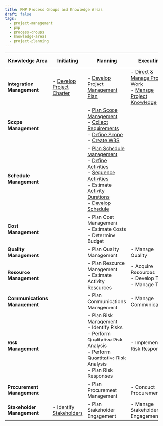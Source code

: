 ```yaml
---
title: PMP Process Groups and Knowledge Areas
draft: false
tags:
  - project-management
  - pmp
  - process-groups
  - knowledge-areas
  - project-planning
---
```


| Knowledge Area             | Initiating                       | Planning                                                                                     | Executing                                           | Monitoring & Controlling                                         | Closing                |
|---------------------------|--------------------------------|--------------------------------------------------------------------------------------------|----------------------------------------------------|----------------------------------------------------------------|----------------------|
| **Integration Management** | - [Develop Project Charter](develop_project_charter.md) | - [Develop Project Management Plan](develop_project_management_plan.md) | - [Direct & Manage Project Work](direct_and_manage_project_work.md)  <br> - [Manage Project Knowledge](manage_project_knowledge.md) | - [Monitor & Control Project Work](monitor_and_control_project_work.md)  <br> - [Perform Integrated Change Control](perform_integrated_change_control.md) | - [Close Project or Phase](close_project_or_phase.md) |
| **Scope Management**       |                                | - [Plan Scope Management](plan_scope_management.md)  <br> - [Collect Requirements](collect_requirements.md)  <br> - [Define Scope](define_scope.md)  <br> - [Create WBS](create_wbs.md) |                                                    | - [Validate Scope](validate_scope.md)  <br> - [Control Scope](control_scope.md)                           |                      |
| **Schedule Management**    |                                | - [Plan Schedule Management](plan_schedule_management.md)  <br> - [Define Activities](define_activities.md)  <br> - [Sequence Activities](sequence_activities.md)  <br> - [Estimate Activity Durations](estimate_activity_durations.md)  <br> - [Develop Schedule](develop_schedule.md) | | - [Control Schedule](control_schedule.md) |
| **Cost Management**        |                                | - Plan Cost Management  <br> - Estimate Costs  <br> - Determine Budget                                    |                                                    | - Control Costs                                                 |                      |
| **Quality Management**     |                                | - Plan Quality Management                                                                  | - Manage Quality                                     | - Control Quality                                               |                      |
| **Resource Management**    |                                | - Plan Resource Management  <br> - Estimate Activity Resources                                    | - Acquire Resources  <br> - Develop Team  <br> - Manage Team      | - Control Resources                                             |                      |
| **Communications Management** |                            | - Plan Communications Management                                                           | - Manage Communications                              | - Monitor Communications                                        |                      |
| **Risk Management**        |                                | - Plan Risk Management  <br> - Identify Risks  <br> - Perform Qualitative Risk Analysis  <br> - Perform Quantitative Risk Analysis  <br> - Plan Risk Responses | - Implement Risk Responses                           | - Monitor Risks                                                 |                      |
| **Procurement Management** |                                | - Plan Procurement Management                                                              | - Conduct Procurements                               | - Control Procurements                                          |                      |
| **Stakeholder Management** | - [Identify Stakeholders](identify_stakeholders.md)        | - Plan Stakeholder Engagement                                                             | - Manage Stakeholder Engagement                      | - Monitor Stakeholder Engagement                                |                      |


